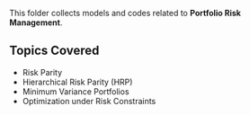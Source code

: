 This folder collects models and codes related to **Portfolio Risk Management**.

## Topics Covered
- Risk Parity
- Hierarchical Risk Parity (HRP)
- Minimum Variance Portfolios
- Optimization under Risk Constraints
